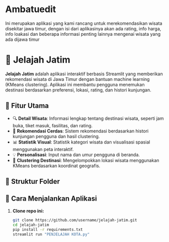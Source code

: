 # Ambatuedit
Ini merupakan aplikasi yang kami rancang untuk merekomendasikan wisata disekitar jawa timur, dengan isi dari aplikasinya akan ada rating, info harga, info loakasi dan beberapa informasi penting lainnya mengenai wisata yang ada dijawa timur

# 🌄 Jelajah Jatim

**Jelajah Jatim** adalah aplikasi interaktif berbasis Streamlit yang memberikan rekomendasi wisata di Jawa Timur dengan bantuan machine learning (KMeans clustering). Aplikasi ini membantu pengguna menemukan destinasi berdasarkan preferensi, lokasi, rating, dan histori kunjungan.

## 🧭 Fitur Utama

- 🔍 **Detail Wisata**: Informasi lengkap tentang destinasi wisata, seperti jam buka, tiket masuk, fasilitas, dan rating.
- 🎯 **Rekomendasi Cerdas**: Sistem rekomendasi berdasarkan histori kunjungan pengguna dan hasil clustering.
- 📊 **Statistik Visual**: Statistik kategori wisata dan visualisasi spasial menggunakan peta interaktif.
- 💡 **Personalisasi**: Input nama dan umur pengguna di beranda.
- 📍 **Clustering Destinasi**: Mengelompokkan lokasi wisata menggunakan KMeans berdasarkan koordinat geografis.

## 📂 Struktur Folder


## 🚀 Cara Menjalankan Aplikasi

1. **Clone repo ini:**
   ```bash
   git clone https://github.com/username/jelajah-jatim.git
   cd jelajah-jatim
   pip install -r requirements.txt
   streamlit run "PENJELAJAH KOTA.py"

